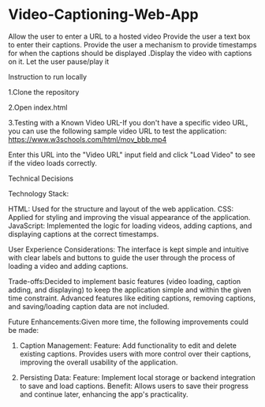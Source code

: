 # Video-Captioning-Web-App
Allow the user to enter a URL to a hosted video Provide the user a text box to enter their captions. Provide the user a mechanism to provide timestamps for when the captions should be displayed .Display the video with captions on it. Let the user pause/play it

Instruction to run locally 

1.Clone the repository

2.Open index.html

3.Testing with a Known Video URL-If you don't have a specific video URL, you can use the following sample video URL to test the application: https://www.w3schools.com/html/mov_bbb.mp4

Enter this URL into the "Video URL" input field and click "Load Video" to see if the video loads correctly.




Technical Decisions

 Technology Stack:

 HTML: Used for the structure and layout of the web application.
 CSS: Applied for styling and improving the visual appearance of the application.
 JavaScript: Implemented the logic for loading videos, adding captions, and displaying captions at the correct timestamps.



User Experience Considerations:
The interface is kept simple and intuitive with clear labels and buttons to guide the user through the process of loading a video and adding captions.



Trade-offs:Decided to implement basic features (video loading, caption adding, and displaying) to keep the application simple and within the given time constraint. Advanced features like editing  captions, removing captions, and saving/loading caption data are not included.



Future Enhancements:Given more time, the following improvements could be made:

  1. Caption Management:
  Feature: Add functionality to edit and delete existing captions.
  Provides users with more control over their captions, improving the overall usability of the application.

  2. Persisting Data:
  Feature: Implement local storage or backend integration to save and load captions.
  Benefit: Allows users to save their progress and continue later, enhancing the app's practicality.


